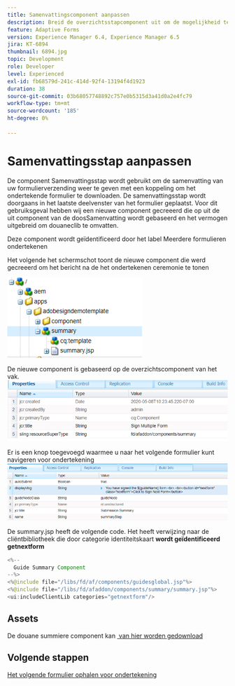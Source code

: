 ```yaml
---
title: Samenvattingscomponent aanpassen
description: Breid de overzichtsstapcomponent uit om de mogelijkheid te omvatten om naar het volgende formulier in het pakket te navigeren.
feature: Adaptive Forms
version: Experience Manager 6.4, Experience Manager 6.5
jira: KT-6894
thumbnail: 6894.jpg
topic: Development
role: Developer
level: Experienced
exl-id: fb68579d-241c-414d-92f4-13194f4d1923
duration: 38
source-git-commit: 03b68057748892c757e0b5315d3a41d0a2e4fc79
workflow-type: tm+mt
source-wordcount: '185'
ht-degree: 0%

---
```


# Samenvattingsstap aanpassen

De component Samenvattingsstap wordt gebruikt om de samenvatting van uw formulierverzending weer te geven met een koppeling om het ondertekende formulier te downloaden. De samenvattingsstap wordt doorgaans in het laatste deelvenster van het formulier geplaatst.
Voor dit gebruiksgeval hebben wij een nieuwe component gecreeerd die op uit de uit component van de doosSamenvatting wordt gebaseerd en het vermogen uitgebreid om douaneclib te omvatten.

Deze component wordt geïdentificeerd door het label Meerdere formulieren ondertekenen

Het volgende het schermschot toont de nieuwe component die werd gecreeerd om het bericht na de het ondertekenen ceremonie te tonen

![&#x200B; summiere component &#x200B;](assets/summary.PNG)

De nieuwe component is gebaseerd op de overzichtscomponent van het vak.
![&#x200B; component-prop &#x200B;](assets/componentprop.PNG)

Er is een knop toegevoegd waarmee u naar het volgende formulier kunt navigeren voor ondertekening
![&#x200B; malplaatje-code &#x200B;](assets/template-code.PNG)

De summary.jsp heeft de volgende code. Het heeft verwijzing naar de cliëntbibliotheek die door categorie identiteitskaart **wordt geïdentificeerd getnextform**

```java
<%--
  Guide Summary Component
--%>
<%@include file="/libs/fd/af/components/guidesglobal.jsp"%>
<%@include file="/libs/fd/afaddon/components/summary/summary.jsp"%>
<ui:includeClientLib categories="getnextform"/>
```

## Assets

De douane summiere component kan [&#x200B; van hier worden gedownload &#x200B;](assets/custom-summary-step.zip)

## Volgende stappen

[Het volgende formulier ophalen voor ondertekening](./create-client-lib.md)